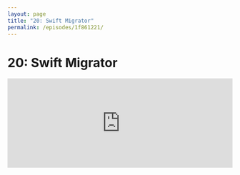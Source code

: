 ```yaml
---
layout: page
title: "20: Swift Migrator"
permalink: /episodes/1f861221/
---
```


# 20: Swift Migrator

<iframe frameBorder="0" height="200px" scrolling="no" seamless src="https://player.simplecast.com/6bd2a1e4-241b-40fb-9bb2-c3c5fe470fb3" width="100%" data-cy="latest-episode" />

- Bug of the week: https://bugs.swift.org/browse/SR-4088
- Ted’s email: https://lists.swift.org/pipermail/swift-dev/Week-of-Mon-20170605/004751.html
- Migrator: https://github.com/apple/swift/tree/master/lib/Migrator
- Migrating to Swift 4: https://swift.org/migration-guide/, https://help.apple.com/xcode/mac/current/#/deve838b19a1
